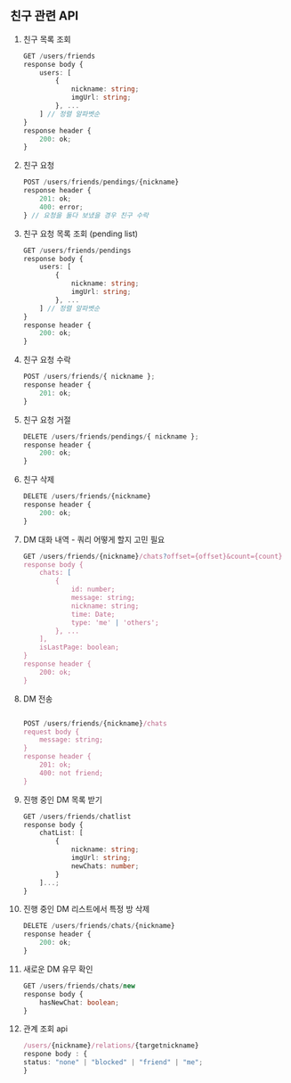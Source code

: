 ## 친구 관련 API

1.  친구 목록 조회

    ```ts
    GET /users/friends
    response body {
    	users: [
    		{
    			nickname: string;
    			imgUrl: string;
    		}, ...
    	] // 정렬 알파벳순
    }
    response header {
    	200: ok;
    }
    ```

2.  친구 요청

    ```ts
    POST /users/friends/pendings/{nickname}
    response header {
    	201: ok;
    	400: error;
    } // 요청을 둘다 보냈을 경우 친구 수락
    ```

3.  친구 요청 목록 조회 (pending list)

    ```ts
    GET /users/friends/pendings
    response body {
    	users: [
    		{
    			nickname: string;
    			imgUrl: string;
    		}, ...
    	] // 정렬 알파벳순
    }
    response header {
    	200: ok;
    }
    ```

4.  친구 요청 수락

    ```ts
    POST /users/friends/{ nickname };
    response header {
    	201: ok;
    }
    ```

5.  친구 요청 거절

    ```ts
    DELETE /users/friends/pendings/{ nickname };
    response header {
    	200: ok;
    }
    ```

6.  친구 삭제

    ```ts
    DELETE /users/friends/{nickname}
    response header {
    	200: ok;
    }
    ```

7.  DM 대화 내역 - 쿼리 어떻게 할지 고민 필요

    ```ts
    GET /users/friends/{nickname}/chats?offset={offset}&count={count}
    response body {
	    chats: [
			{
				id: number;
				message: string;
				nickname: string;
				time: Date;
				type: 'me' | 'others';
			}, ...
		],
    	isLastPage: boolean;
    }
    response header {
	    200: ok;
    }
    ```

8.  DM 전송

    ```ts

    POST /users/friends/{nickname}/chats
    request body {
    	message: string;
    }
    response header {
    	201: ok;
    	400: not friend;
    }
    ```

9.  진행 중인 DM 목록 받기

    ```ts
    GET /users/friends/chatlist
    response body {
    	chatList: [
    		{
    			nickname: string;
    			imgUrl: string;
    			newChats: number;
    		}
    	]...;
    }
    ```

10. 진행 중인 DM 리스트에서 특정 방 삭제

    ```ts
    DELETE /users/friends/chats/{nickname}
    response header {
    	200: ok;
    }
    ```

11. 새로운 DM 유무 확인

    ```ts
    GET /users/friends/chats/new
    response body {
        hasNewChat: boolean;
    }
    ```

12. 관계 조회 api

    ```ts
    /users/{nickname}/relations/{targetnickname}
    respone body : {
	status: "none" | "blocked" | "friend" | "me";
    }
    ```
